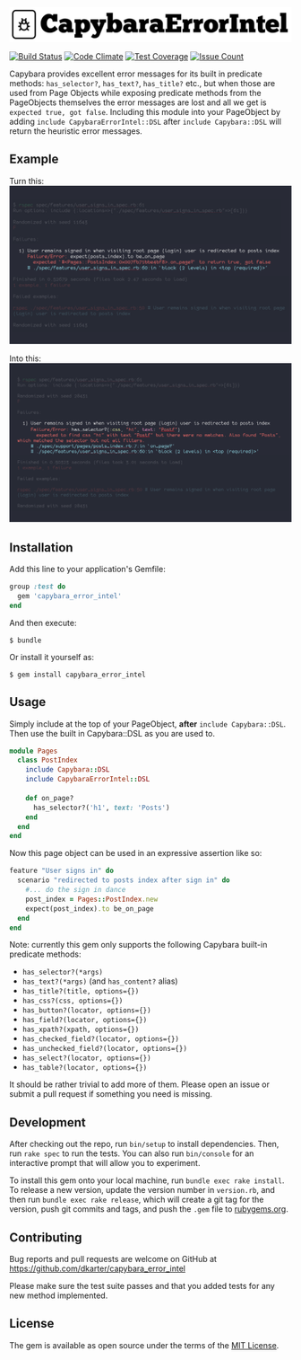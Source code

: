 ![CapybaraErrorIntel](img/CapybaraErrorIntel.png)

[![Build Status](https://travis-ci.org/dkarter/capybara_error_intel.svg?branch=master)](https://travis-ci.org/dkarter/capybara_error_intel) [![Code Climate](https://codeclimate.com/github/dkarter/capybara_error_intel/badges/gpa.svg)](https://codeclimate.com/github/dkarter/capybara_error_intel) [![Test Coverage](https://codeclimate.com/github/dkarter/capybara_error_intel/badges/coverage.svg)](https://codeclimate.com/github/dkarter/capybara_error_intel/coverage) [![Issue Count](https://codeclimate.com/github/dkarter/capybara_error_intel/badges/issue_count.svg)](https://codeclimate.com/github/dkarter/capybara_error_intel)

Capybara provides excellent error messages for its built in predicate methods: `has_selector?`, `has_text?`, `has_title?` etc., but when those are used from Page Objects while exposing predicate methods from the PageObjects themselves the error messages are lost and all we get is `expected true, got false`.  Including this module into your PageObject by adding `include CapybaraErrorIntel::DSL` after `include Capybara::DSL` will return the heuristic error messages.

## Example

Turn this:
![before](img/turn_this.png)

Into this:
![after](img/into_this.png)

## Installation

Add this line to your application's Gemfile:

```ruby
group :test do
  gem 'capybara_error_intel'
end
```

And then execute:

    $ bundle

Or install it yourself as:

    $ gem install capybara_error_intel

## Usage

Simply include at the top of your PageObject, **after** `include Capybara::DSL`.
Then use the built in Capybara::DSL as you are used to.

```ruby
module Pages
  class PostIndex
    include Capybara::DSL
    include CapybaraErrorIntel::DSL

    def on_page?
      has_selector?('h1', text: 'Posts')
    end
  end
end
```

Now this page object can be used in an expressive assertion like so:

```ruby
feature "User signs in" do
  scenario "redirected to posts index after sign in" do
    #... do the sign in dance
    post_index = Pages::PostIndex.new
    expect(post_index).to be_on_page
  end
end
```

  Note: currently this gem only supports the following Capybara built-in predicate
  methods:

  - `has_selector?(*args)`
  - `has_text?(*args)` (and `has_content?` alias)
  - `has_title?(title, options={})`
  - `has_css?(css, options={})`
  - `has_button?(locator, options={})`
  - `has_field?(locator, options={})`
  - `has_xpath?(xpath, options={})`
  - `has_checked_field?(locator, options={})`
  - `has_unchecked_field?(locator, options={})`
  - `has_select?(locator, options={})`
  - `has_table?(locator, options={})`


  It should be rather trivial to add more of them. Please open an issue or submit a pull request if something you need is missing.



## Development

After checking out the repo, run `bin/setup` to install dependencies. Then, run `rake spec` to run the tests. You can also run `bin/console` for an interactive prompt that will allow you to experiment.

To install this gem onto your local machine, run `bundle exec rake install`. To release a new version, update the version number in `version.rb`, and then run `bundle exec rake release`, which will create a git tag for the version, push git commits and tags, and push the `.gem` file to [rubygems.org](https://rubygems.org).

## Contributing

Bug reports and pull requests are welcome on GitHub at
https://github.com/dkarter/capybara_error_intel

Please make sure the test suite passes and that you added tests for any new
method implemented.



## License

The gem is available as open source under the terms of the [MIT License](http://opensource.org/licenses/MIT).

